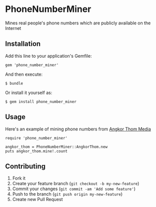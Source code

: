 # PhoneNumberMiner

Mines real people's phone numbers which are publicly available on the Internet

## Installation

Add this line to your application's Gemfile:

    gem 'phone_number_miner'

And then execute:

    $ bundle

Or install it yourself as:

    $ gem install phone_number_miner

## Usage

Here's an example of mining phone numbers from [Angkor Thom Media](http://akt-media.com/friendship.php?f=2)

    require 'phone_number_miner'

    angkor_thom = PhoneNumberMiner::AngkorThom.new
    puts angkor_thom.mine!.count

## Contributing

1. Fork it
2. Create your feature branch (`git checkout -b my-new-feature`)
3. Commit your changes (`git commit -am 'Add some feature'`)
4. Push to the branch (`git push origin my-new-feature`)
5. Create new Pull Request
